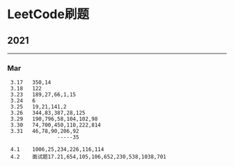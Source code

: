 # LeetCode刷题
 
## 2021
---
### Mar
	 3.17	350,14
	 3.18	122
	 3.23	189,27,66,1,15
	 3.24	6
	 3.25	19,21,141,2
	 3.26	344,83,387,28,125
	 3.29	190,796,58,104,102,98
	 3.30	74,700,450,110,222,814
	 3.31	46,78,90,206,92
	 				-----35

	 4.1	1006,25,234,226,116,114
	 4.2	面试题17.21,654,105,106,652,230,538,1038,701
